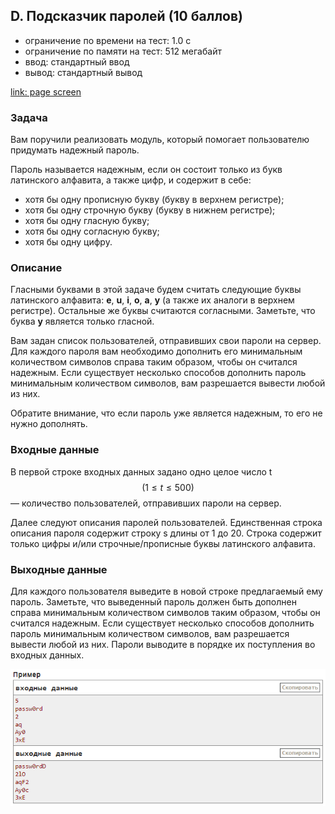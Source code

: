 ## D. Подсказчик паролей (10 баллов)
- ограничение по времени на тест: 1.0 с
- ограничение по памяти на тест: 512 мегабайт
- ввод: стандартный ввод
- вывод: стандартный вывод

[link: page screen](Screens\Task_D.mhtml)

### Задача
Вам поручили реализовать модуль, который помогает пользователю придумать надежный пароль.

Пароль называется надежным, если он состоит только из букв латинского алфавита, а также цифр, и содержит в себе:
- хотя бы одну прописную букву (букву в верхнем регистре);
- хотя бы одну строчную букву (букву в нижнем регистре);
- хотя бы одну гласную букву;
- хотя бы одну согласную букву;
- хотя бы одну цифру.

### Описание
Гласными буквами в этой задаче будем считать следующие буквы латинского алфавита: **e**, **u**, **i**, **o**, **a**, **y** (а также их аналоги в верхнем регистре). Остальные же буквы считаются согласными. Заметьте, что буква **y** является только гласной.

Вам задан список пользователей, отправивших свои пароли на сервер. Для каждого пароля вам необходимо дополнить его минимальным количеством символов справа таким образом, чтобы он считался надежным. Если существует несколько способов дополнить пароль минимальным количеством символов, вам разрешается вывести любой из них.

Обратите внимание, что если пароль уже является надежным, то его не нужно дополнять.

### Входные данные
В первой строке входных данных задано одно целое число t
$$(1≤t≤500)$$
— количество пользователей, отправивших пароли на сервер.

Далее следуют описания паролей пользователей. Единственная строка описания пароля содержит строку s длины от 1 до 20. Строка содержит только цифры и/или строчные/прописные буквы латинского алфавита.

### Выходные данные
Для каждого пользователя выведите в новой строке предлагаемый ему пароль. Заметьте, что выведенный пароль должен быть дополнен справа минимальным количеством символов таким образом, чтобы он считался надежным. Если существует несколько способов дополнить пароль минимальным количеством символов, вам разрешается вывести любой из них. Пароли выводите в порядке их поступления во входных данных.

![картинка примеры](Screens\screen_1.png)